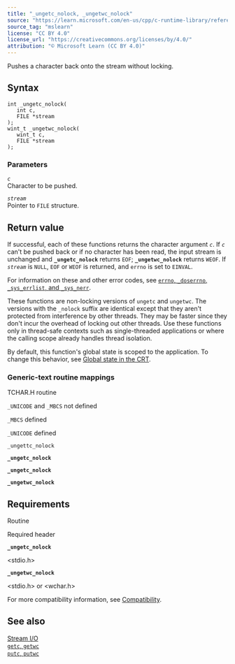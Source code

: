 ```yaml
---
title: "_ungetc_nolock, _ungetwc_nolock"
source: "https://learn.microsoft.com/en-us/cpp/c-runtime-library/reference/ungetc-nolock-ungetwc-nolock?view=msvc-170"
source_tag: "mslearn"
license: "CC BY 4.0"
license_url: "https://creativecommons.org/licenses/by/4.0/"
attribution: "© Microsoft Learn (CC BY 4.0)"
---
```

Pushes a character back onto the stream without locking.

## Syntax

```
int _ungetc_nolock(
   int c,
   FILE *stream
);
wint_t _ungetwc_nolock(
   wint_t c,
   FILE *stream
);
```

### Parameters

_`c`_  
Character to be pushed.

_`stream`_  
Pointer to `FILE` structure.

## Return value

If successful, each of these functions returns the character argument _`c`_. If _`c`_ can't be pushed back or if no character has been read, the input stream is unchanged and **`_ungetc_nolock`** returns `EOF`; **`_ungetwc_nolock`** returns `WEOF`. If _`stream`_ is `NULL`, `EOF` or `WEOF` is returned, and `errno` is set to `EINVAL`.

For information on these and other error codes, see [`errno`, `_doserrno`, `_sys_errlist`, and `_sys_nerr`](https://learn.microsoft.com/en-us/cpp/c-runtime-library/errno-doserrno-sys-errlist-and-sys-nerr?view=msvc-170).

These functions are non-locking versions of `ungetc` and `ungetwc`. The versions with the `_nolock` suffix are identical except that they aren't protected from interference by other threads. They may be faster since they don't incur the overhead of locking out other threads. Use these functions only in thread-safe contexts such as single-threaded applications or where the calling scope already handles thread isolation.

By default, this function's global state is scoped to the application. To change this behavior, see [Global state in the CRT](https://learn.microsoft.com/en-us/cpp/c-runtime-library/global-state?view=msvc-170).

### Generic-text routine mappings

TCHAR.H routine

`_UNICODE` and `_MBCS` not defined

`_MBCS` defined

`_UNICODE` defined

`_ungettc_nolock`

**`_ungetc_nolock`**

**`_ungetc_nolock`**

**`_ungetwc_nolock`**

## Requirements

Routine

Required header

**`_ungetc_nolock`**

<stdio.h>

**`_ungetwc_nolock`**

<stdio.h> or <wchar.h>

For more compatibility information, see [Compatibility](https://learn.microsoft.com/en-us/cpp/c-runtime-library/compatibility?view=msvc-170).

## See also

[Stream I/O](https://learn.microsoft.com/en-us/cpp/c-runtime-library/stream-i-o?view=msvc-170)  
[`getc`, `getwc`](https://learn.microsoft.com/en-us/cpp/c-runtime-library/reference/getc-getwc?view=msvc-170)  
[`putc`, `putwc`](https://learn.microsoft.com/en-us/cpp/c-runtime-library/reference/putc-putwc?view=msvc-170)